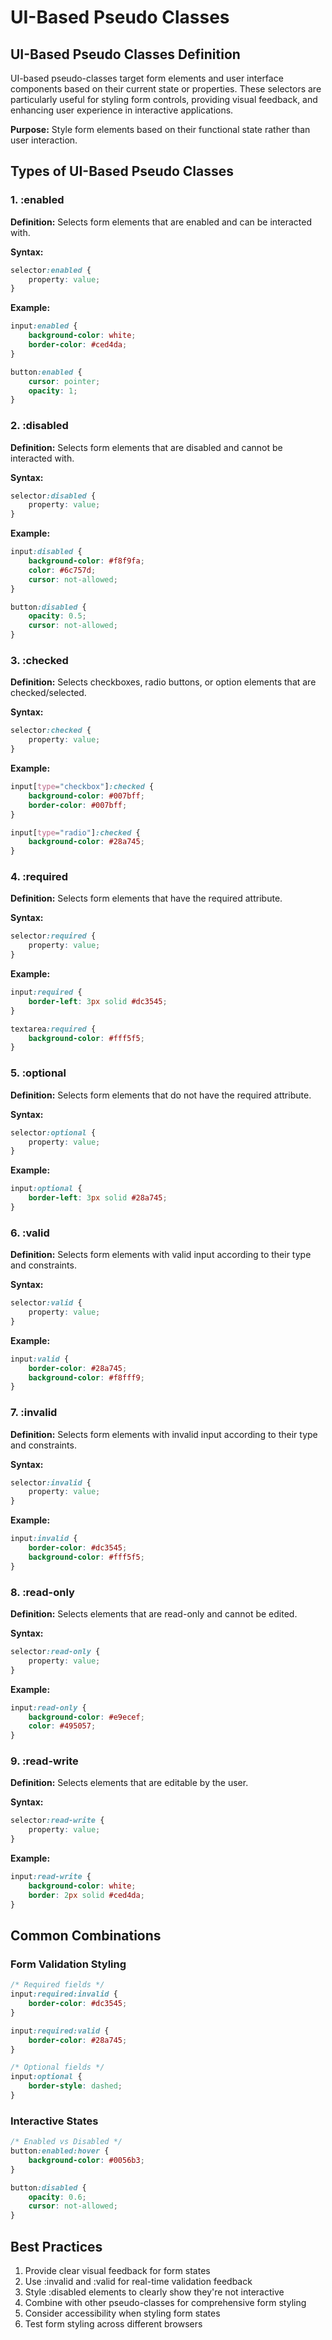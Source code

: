 # UI-Based Pseudo Classes

## UI-Based Pseudo Classes Definition

UI-based pseudo-classes target form elements and user interface components based on their current state or properties. These selectors are particularly useful for styling form controls, providing visual feedback, and enhancing user experience in interactive applications.

**Purpose:** Style form elements based on their functional state rather than user interaction.

## Types of UI-Based Pseudo Classes

### 1. :enabled

**Definition:** Selects form elements that are enabled and can be interacted with.

**Syntax:**
```css
selector:enabled {
    property: value;
}
```

**Example:**
```css
input:enabled {
    background-color: white;
    border-color: #ced4da;
}

button:enabled {
    cursor: pointer;
    opacity: 1;
}
```

### 2. :disabled

**Definition:** Selects form elements that are disabled and cannot be interacted with.

**Syntax:**
```css
selector:disabled {
    property: value;
}
```

**Example:**
```css
input:disabled {
    background-color: #f8f9fa;
    color: #6c757d;
    cursor: not-allowed;
}

button:disabled {
    opacity: 0.5;
    cursor: not-allowed;
}
```

### 3. :checked

**Definition:** Selects checkboxes, radio buttons, or option elements that are checked/selected.

**Syntax:**
```css
selector:checked {
    property: value;
}
```

**Example:**
```css
input[type="checkbox"]:checked {
    background-color: #007bff;
    border-color: #007bff;
}

input[type="radio"]:checked {
    background-color: #28a745;
}
```

### 4. :required

**Definition:** Selects form elements that have the required attribute.

**Syntax:**
```css
selector:required {
    property: value;
}
```

**Example:**
```css
input:required {
    border-left: 3px solid #dc3545;
}

textarea:required {
    background-color: #fff5f5;
}
```

### 5. :optional

**Definition:** Selects form elements that do not have the required attribute.

**Syntax:**
```css
selector:optional {
    property: value;
}
```

**Example:**
```css
input:optional {
    border-left: 3px solid #28a745;
}
```

### 6. :valid

**Definition:** Selects form elements with valid input according to their type and constraints.

**Syntax:**
```css
selector:valid {
    property: value;
}
```

**Example:**
```css
input:valid {
    border-color: #28a745;
    background-color: #f8fff9;
}
```

### 7. :invalid

**Definition:** Selects form elements with invalid input according to their type and constraints.

**Syntax:**
```css
selector:invalid {
    property: value;
}
```

**Example:**
```css
input:invalid {
    border-color: #dc3545;
    background-color: #fff5f5;
}
```

### 8. :read-only

**Definition:** Selects elements that are read-only and cannot be edited.

**Syntax:**
```css
selector:read-only {
    property: value;
}
```

**Example:**
```css
input:read-only {
    background-color: #e9ecef;
    color: #495057;
}
```

### 9. :read-write

**Definition:** Selects elements that are editable by the user.

**Syntax:**
```css
selector:read-write {
    property: value;
}
```

**Example:**
```css
input:read-write {
    background-color: white;
    border: 2px solid #ced4da;
}
```

## Common Combinations

### Form Validation Styling
```css
/* Required fields */
input:required:invalid {
    border-color: #dc3545;
}

input:required:valid {
    border-color: #28a745;
}

/* Optional fields */
input:optional {
    border-style: dashed;
}
```

### Interactive States
```css
/* Enabled vs Disabled */
button:enabled:hover {
    background-color: #0056b3;
}

button:disabled {
    opacity: 0.6;
    cursor: not-allowed;
}
```

## Best Practices

1. Provide clear visual feedback for form states
2. Use :invalid and :valid for real-time validation feedback
3. Style :disabled elements to clearly show they're not interactive
4. Combine with other pseudo-classes for comprehensive form styling
5. Consider accessibility when styling form states
6. Test form styling across different browsers